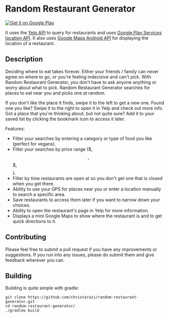 # Random Restaurant Generator 

<a href="https://play.google.com/store/apps/details?id=com.chris.randomrestaurantgenerator">
<img alt="Get it on Google Play" src="http://steverichey.github.io/google-play-badge-svg/img/en_get.svg" />
</a>

It uses the [Yelp API](https://www.yelp.com/developers) to query for restaurants and uses [Google Play Services location API](https://developers.google.com/android/reference/com/google/android/gms/location/package-summary). It also uses [Google Maps Android API](https://developers.google.com/maps/documentation/android-api/) for displaying the location of a restaurant.

## Description

Deciding where to eat takes forever. Either your friends / family can never agree on where to go, or you're feeling indecisive and can't pick. With Random Restaurant Generator, you don't have to ask anyone anything or worry about what to pick. Random Restaurant Generator searches for places to eat near you and picks one at random. 

If you don't like the place it finds, swipe it to the left to get a new one. Found one you like? Swipe it to the right to open it in Yelp and check out more info. Got a place that you're thinking about, but not quite sure? Add it to your saved list by clicking the bookmark icon to access it later.

Features:
 - Filter your searches by entering a category or type of food you like (perfect for vegans).
 - Filter your searches by price range ($, $$, $$$, $$$$).
 - Filter by time restaurants are open at so you don't get one that is closed when you get there. 
 - Ability to use your GPS for places near you or enter a location manually to search a specific area.
 - Save restaurants to access them later if you want to narrow down your choices.
 - Ability to open the restaurant's page in Yelp for more information.
 - Displays a mini Google Maps to show where the restaurant is and to get quick directions to it.
 
## Contributing

Please feel free to submit a pull request if you have any improvements or suggestions. If you run into any issues, please do submit them and give feedback wherever you can.

## Building

Building is quite simple with gradle:

```shell
git clone https://github.com/christarazi/random-restaurant-generator.git
cd random-restaurant-generator/
./gradlew build
```
